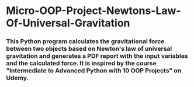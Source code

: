 # Micro-OOP-Project-Newtons-Law-Of-Universal-Gravitation

### This Python program calculates the gravitational force between two objects based on Newton's law of universal gravitation and generates a PDF report with the input variables and the calculated force. It is inspired by the course "Intermediate to Advanced Python with 10 OOP Projects" on Udemy.


